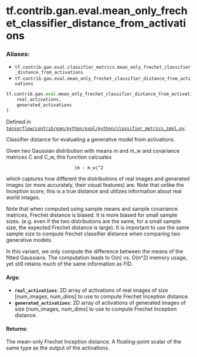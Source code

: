 <div itemscope itemtype="http://developers.google.com/ReferenceObject">
<meta itemprop="name" content="tf.contrib.gan.eval.mean_only_frechet_classifier_distance_from_activations" />
<meta itemprop="path" content="Stable" />
</div>

# tf.contrib.gan.eval.mean_only_frechet_classifier_distance_from_activations

### Aliases:

* `tf.contrib.gan.eval.classifier_metrics.mean_only_frechet_classifier_distance_from_activations`
* `tf.contrib.gan.eval.mean_only_frechet_classifier_distance_from_activations`

``` python
tf.contrib.gan.eval.mean_only_frechet_classifier_distance_from_activations(
    real_activations,
    generated_activations
)
```



Defined in [`tensorflow/contrib/gan/python/eval/python/classifier_metrics_impl.py`](https://www.tensorflow.org/code/tensorflow/contrib/gan/python/eval/python/classifier_metrics_impl.py).

Classifier distance for evaluating a generative model from activations.

Given two Gaussian distribution with means m and m_w and covariance matrices
C and C_w, this function calcuates

                              |m - m_w|^2

which captures how different the distributions of real images and generated
images (or more accurately, their visual features) are. Note that unlike the
Inception score, this is a true distance and utilizes information about real
world images.

Note that when computed using sample means and sample covariance matrices,
Frechet distance is biased. It is more biased for small sample sizes. (e.g.
even if the two distributions are the same, for a small sample size, the
expected Frechet distance is large). It is important to use the same
sample size to compute frechet classifier distance when comparing two
generative models.

In this variant, we only compute the difference between the means of the
fitted Gaussians. The computation leads to O(n) vs. O(n^2) memory usage, yet
still retains much of the same information as FID.

#### Args:

* <b>`real_activations`</b>: 2D array of activations of real images of size
    [num_images, num_dims] to use to compute Frechet Inception distance.
* <b>`generated_activations`</b>: 2D array of activations of generated images of size
    [num_images, num_dims] to use to compute Frechet Inception distance.


#### Returns:

The mean-only Frechet Inception distance. A floating-point scalar of the
same type as the output of the activations.